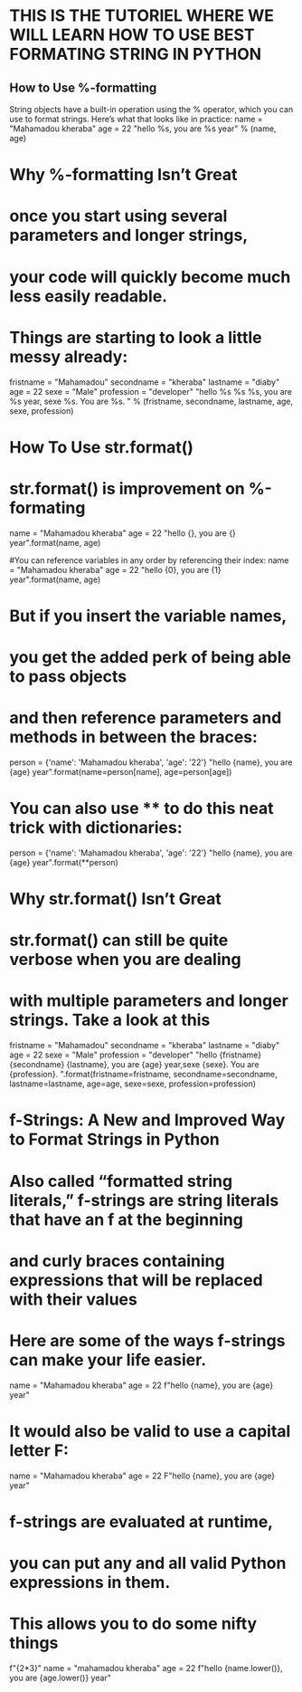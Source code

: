 # THIS IS THE TUTORIEL WHERE WE WILL LEARN HOW TO USE BEST FORMATING STRING IN PYTHON

## How to Use %-formatting

String objects have a built-in operation using the % operator, which you can use to format strings. Here’s what that looks like in practice:
    name = "Mahamadou kheraba"
    age  = 22
    "hello %s, you are %s year" % (name, age)

# Why %-formatting Isn’t Great
# once you start using several parameters and longer strings, 
# your code will quickly become much less easily readable. 
# Things are starting to look a little messy already:

fristname = "Mahamadou"
secondname = "kheraba"
lastname = "diaby"
age  = 22
sexe = "Male"
profession = "developer"
"hello %s %s %s, you are %s year, sexe %s. You are %s. " % (fristname, secondname, lastname, age, sexe, profession)

# How To Use str.format()
# str.format() is improvement on %-formating
name = "Mahamadou kheraba"
age  = 22
"hello {}, you are {} year".format(name, age)

#You can reference variables in any order by referencing their index:
name = "Mahamadou kheraba"
age  = 22
"hello {0}, you are {1} year".format(name, age)

# But if you insert the variable names, 
# you get the added perk of being able to pass objects 
# and then reference parameters and methods in between the braces:

person = {'name': 'Mahamadou kheraba', 'age': '22'}
"hello {name}, you are {age} year".format(name=person[name], age=person[age])

# You can also use ** to do this neat trick with dictionaries:
person = {'name': 'Mahamadou kheraba', 'age': '22'}
"hello {name}, you are {age} year".format(**person)

# Why str.format() Isn’t Great
# str.format() can still be quite verbose when you are dealing 
# with multiple parameters and longer strings. Take a look at this

fristname = "Mahamadou"
secondname = "kheraba"
lastname = "diaby"
age  = 22
sexe = "Male"
profession = "developer"
"hello {fristname} {secondname} {lastname}, you are {age} year,sexe {sexe}. You are {profession}. ".format(fristname=fristname, secondname=secondname, lastname=lastname, age=age, sexe=sexe, profession=profession)

# f-Strings: A New and Improved Way to Format Strings in Python

# Also called “formatted string literals,” f-strings are string literals that have an f at the beginning 
# and curly braces containing expressions that will be replaced with their values

# Here are some of the ways f-strings can make your life easier.
name = "Mahamadou kheraba"
age  = 22
f"hello {name}, you are {age} year"

# It would also be valid to use a capital letter F:
name = "Mahamadou kheraba"
age  = 22
F"hello {name}, you are {age} year"

# f-strings are evaluated at runtime, 
# you can put any and all valid Python expressions in them. 
# This allows you to do some nifty things
f"{2*3}"
name = "mahamadou kheraba"
age  = 22
f"hello {name.lower()}, you are {age.lower()} year"